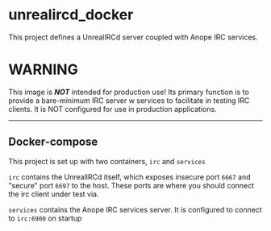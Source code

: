 # unrealircd_docker

This project defines a UnrealIRCd server coupled with Anope IRC services.

# WARNING
This image is _**NOT**_ intended for production use! Its primary function is to provide a 
bare-minimum IRC server w services to facilitate in testing IRC clients.
It is NOT configured for use in production applications.

---------------------
## Docker-compose
This project is set up with two containers, `irc` and `services`

`irc` contains the UnrealIRCd itself, which exposes insecure port `6667` and "secure" port `6697` to the host.
These ports are where you should connect the irc client under test via.

`services` contains the Anope IRC services server. It is configured to connect to `irc:6900` on startup


